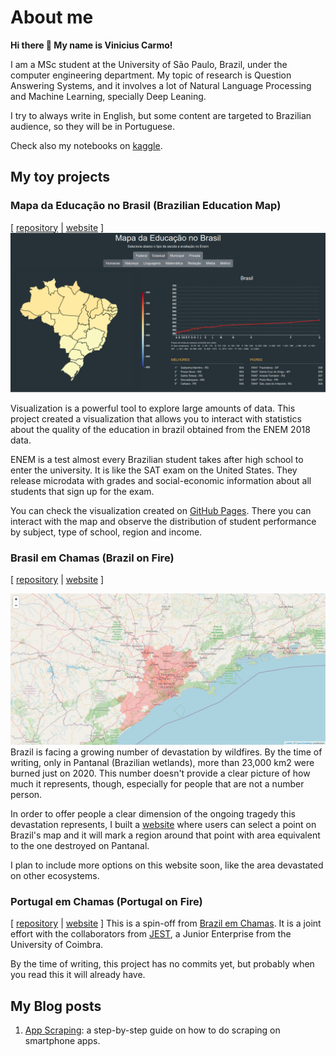 # About me

**Hi there 👋 My name is Vinicius Carmo!**

I am a MSc student at the University of São Paulo, Brazil, under the computer engineering department. My topic of research is Question Answering Systems, and it involves a lot of Natural Language Processing and Machine Learning, specially Deep Leaning. 

I try to always write in English, but some content are targeted to Brazilian audience, so they will be in Portuguese. 

Check also my notebooks on [kaggle](https://www.kaggle.com/viniciuscleves).

## My toy projects

### Mapa da Educação no Brasil (Brazilian Education Map) 
[ [repository](https://github.com/vinicius-cleves/enem) | [website](https://vinicius-cleves.github.io/enem/visualization/) ]
![Mapa da Educação no Brasil screenshot](public/mapa-da-educacao-no-brasil.png)

Visualization is a powerful tool to explore large amounts of data. This project created a visualization that allows you to interact with statistics about the quality of the education in brazil obtained from the ENEM 2018 data. 

ENEM is a test almost every Brazilian student takes after high school to enter the university. It is like the SAT exam on the United States. They release microdata with grades and social-economic information about all students that sign up for the exam. 

You can check the visualization created on [GitHub Pages](https://vinicius-cleves.github.io/enem/visualization/). There you can interact with the map and observe the distribution of student performance by subject, type of school, region and income.


### Brasil em Chamas (Brazil on Fire)
[ [repository](https://github.com/vinicius-cleves/brasil-em-chamas) | [website](https://vinicius-cleves.github.io/brasil-em-chamas/) ]

![Brasil em chamas screenshot](public/brasil-em-chamas.jpg)
Brazil is facing a growing number of devastation by wildfires. By the time of writing, only in Pantanal (Brazilian wetlands), more than 23,000 km2 were burned just on 2020. This number doesn't provide a clear picture of how much it represents, though, especially for people that are not a number person. 

In order to offer people a clear dimension of the ongoing tragedy this devastation represents, I built a [website](https://vinicius-cleves.github.io/brasil-em-chamas/) where users can select a point on Brazil's map and it will mark a region around that point with area equivalent to the one destroyed on Pantanal.

I plan to include more options on this website soon, like the area devastated on other ecosystems. 

### Portugal em Chamas (Portugal on Fire)
[ [repository](https://github.com/vinicius-cleves/portugal-em-chamas) | [website](https://vinicius-cleves.github.io/portugal-em-chamas/) ]
This is a spin-off from [Brazil em Chamas](#brasil-em-chamas). It is a joint effort with the collaborators from [JEST](http://www.jest.pt/), a Junior Enterprise from the University of Coimbra. 

By the time of writing, this project has no commits yet, but probably when you read this it will already have.


## My Blog posts

1. [App Scraping](https://medium.com/turing-talks/app-scraping-628e7fc514a0): a step-by-step guide on how to do scraping on smartphone apps.
<!--
**vinicius-cleves/vinicius-cleves** is a ✨ _special_ ✨ repository because its `README.md` (this file) appears on your GitHub profile.

Here are some ideas to get you started:

- 🔭 I’m currently working on ...
- 🌱 I’m currently learning ...
- 👯 I’m looking to collaborate on ...
- 🤔 I’m looking for help with ...
- 💬 Ask me about ...
- 📫 How to reach me: ...
- 😄 Pronouns: ...
- ⚡ Fun fact: ...
-->
